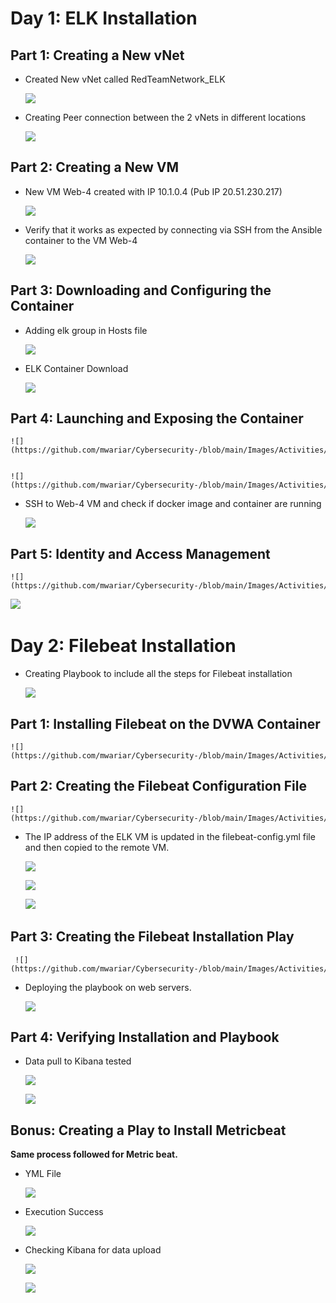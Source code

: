 
# Day 1: ELK Installation

## Part 1: Creating a New vNet

- Created New vNet called RedTeamNetwork_ELK

 	![](https://github.com/mwariar/Cybersecurity-/blob/main/Images/Activities/VNet_ELK.png)
 
- Creating Peer connection between the 2 vNets in different locations

 	![](https://github.com/mwariar/Cybersecurity-/blob/main/Images/Activities/Peer_connection.png) 
 
## Part 2: Creating a New VM

- New VM Web-4 created with IP 10.1.0.4 (Pub IP 20.51.230.217)	 

 	![](https://github.com/mwariar/Cybersecurity-/blob/main/Images/Activities/VM_ELK.png) 

- Verify that it works as expected by connecting via SSH from the Ansible container to the VM Web-4

 	![](https://github.com/mwariar/Cybersecurity-/blob/main/Images/Activities/SSH.png) 

## Part 3: Downloading and Configuring the Container

- Adding elk group in Hosts file
 
 	![](https://github.com/mwariar/Cybersecurity-/blob/main/Images/Activities/Host_ELK.png) 

- ELK Container Download 
 
 	![](https://github.com/mwariar/Cybersecurity-/blob/main/Images/Activities/ELK_playbook.png) 


## Part 4: Launching and Exposing the Container

 	![](https://github.com/mwariar/Cybersecurity-/blob/main/Images/Activities/Launch_playbook.png) 

	
  	![](https://github.com/mwariar/Cybersecurity-/blob/main/Images/Activities/Launch_playbook2.png) 

- SSH to Web-4 VM and check if docker image and container are running

 	![](https://github.com/mwariar/Cybersecurity-/blob/main/Images/Activities/Docker_ps.png) 
 
## Part 5: Identity and Access Management

 	![](https://github.com/mwariar/Cybersecurity-/blob/main/Images/Activities/Security_rules.png) 

 	 
   ![](https://github.com/mwariar/Cybersecurity-/blob/main/Images/Activities/Kibana_check.png) 
  
# Day 2: Filebeat Installation

- Creating Playbook to include all the steps for Filebeat installation

 
 	![](https://github.com/mwariar/Cybersecurity-/blob/main/Images/Activities/Filebeat_install.png) 

## Part 1: Installing Filebeat on the DVWA Container
 
 
 	![](https://github.com/mwariar/Cybersecurity-/blob/main/Images/Activities/Filebeat_config.png) 

 ## Part 2: Creating the Filebeat Configuration File

 
 	![](https://github.com/mwariar/Cybersecurity-/blob/main/Images/Activities/ELK_playbook.png) 
 

- The IP address of the ELK VM is updated in the filebeat-config.yml file and then copied to the remote VM.

 
 	![](https://github.com/mwariar/Cybersecurity-/blob/main/Images/Activities/ELK_configupdate.png) 


  	![](https://github.com/mwariar/Cybersecurity-/blob/main/Images/Activities/ELK_configupdate2.png) 
 

  	![](https://github.com/mwariar/Cybersecurity-/blob/main/Images/Activities/copy_config.png) 
 
## Part 3: Creating the Filebeat Installation Play

 
 	 ![](https://github.com/mwariar/Cybersecurity-/blob/main/Images/Activities/filebeat_playbook.png) 


- Deploying the playbook on web servers.
 

 	![](https://github.com/mwariar/Cybersecurity-/blob/main/Images/Activities/filebeat_success.png) 

## Part 4: Verifying Installation and Playbook

- Data pull to Kibana tested 


 	 ![](https://github.com/mwariar/Cybersecurity-/blob/main/Images/Activities/data_pull.png) 


 	 ![](https://github.com/mwariar/Cybersecurity-/blob/main/Images/Activities/kibana_fb.png) 
## Bonus: Creating a Play to Install Metricbeat

**Same process followed for Metric beat.**

- YML File

 	 ![](https://github.com/mwariar/Cybersecurity-/blob/main/Images/Activities/YML_file.png) 

- Execution Success

 
 	 ![](https://github.com/mwariar/Cybersecurity-/blob/main/Images/Activities/SB_Execution.png) 

- Checking Kibana for data upload


 	 ![](https://github.com/mwariar/Cybersecurity-/blob/main/Images/Activities/data_pullsuccess.png) 


 	 ![](https://github.com/mwariar/Cybersecurity-/blob/main/Images/Activities/kibana_sb.png) 
 
